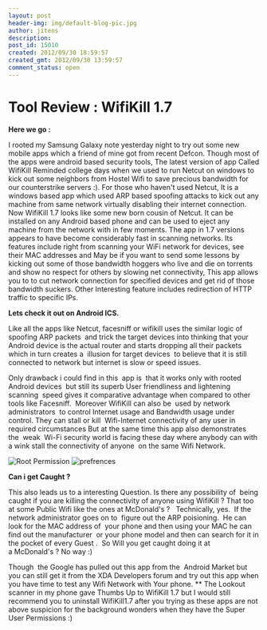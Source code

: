 ```yaml
---
layout: post
header-img: img/default-blog-pic.jpg
author: jitens
description: 
post_id: 15010
created: 2012/09/30 18:59:57
created_gmt: 2012/09/30 13:59:57
comment_status: open
---
```


# Tool Review : WifiKill 1.7

**Here we go :**

I rooted my Samsung Galaxy note yesterday night to try out some new mobile apps which a friend of mine got from recent Defcon. Though most of the apps were android based security tools, The latest version of app Called WifiKill Reminded college days when we used to run Netcut on windows to kick out some neighbors from Hostel Wifi to save precious bandwidth for our counterstrike servers :). For those who haven't used Netcut, It is a windows based app which used ARP based spoofing attacks to kick out any machine from same network virtually disabling their internet connection.  Now WifiKill 1.7 looks like some new born cousin of Netcut. It can be installed on any Android based phone and can be used to eject any machine from the network with in few moments. The app in 1.7 versions appears to have become considerably fast in scanning networks. Its features include right from scanning your WiFi network for devices, see their MAC addresses and May be if you want to send some lessons by kicking out some of those bandwidth hoggers who live and die on torrents and show no respect for others by slowing net connectivity, This app allows you to to cut network connection for specified devices and get rid of those bandwidth suckers. Other Interesting feature includes redirection of HTTP traffic to specific IPs.

**Lets check it out on Android ICS.**

Like all the apps like Netcut, facesniff or wifikill uses the similar logic of spoofing ARP packets  and trick the target devices into thinking that your Android device is the actual router and starts dropping all their packets which in turn creates a  illusion for target devices  to believe that it is still connected to network but internet is slow or speed issues.

Only drawback i could find in this  app is  that it works only with rooted Android devices  but still its superb User friendliness and lightening scanning  speed gives it comparative advantage when compared to other tools like Facesniff.  Moreover WifiKill can also be  used by network administrators  to control Internet usage and Bandwidth usage under control. They can stall or kill  Wifi-Internet connectivity of any user in required circumstances But at the same time this app also demonstrates the  weak  Wi-Fi security world is facing these day where anybody can with a wink stall the connectivity of anyone  on the same Wifi Network.

![][1] ![][2]

**Can i get Caught ?**

This also leads us to a interesting Question. Is there any possibility of  being caught if you are killing the connectivity of anyone using WifiKill ? That too at some Public Wifi like the ones at McDonald's ?   Technically, yes.  If the network administrator goes on to  figure out the ARP poisioning.  He can look for the MAC address of  your phone and then using your MAC he can find out the manufacturer  or your phone model and then can search for it in the pocket of every Guest .  So Will you get caught doing it at a McDonald's ? No way :) 

Though  the Google has pulled out this app from the  Android Market but you can still get it from the XDA Developers forum and try out this app when you have time to test any Wifi Network with Your phone. ** The Lookout scanner in my phone gave Thumbs Up to WifiKill 1.7 but I would still recommend you to uninstall WifiKill1.7 after you trying as these apps are not above suspicion for the background wonders when they have the Super User Permissions :)

   [1]: http://img27.imageshack.us/img27/9047/sc20120328145444.png (Root Permission)
   [2]: http://img706.imageshack.us/img706/7241/sc20120328145459.png (prefrences)